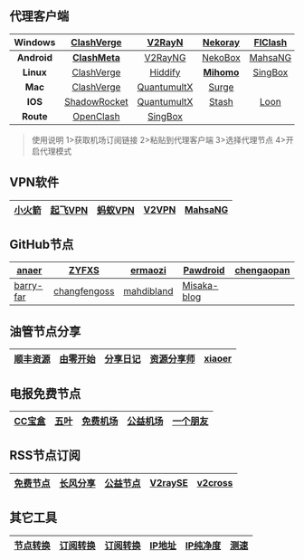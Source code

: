## 代理客户端

| **Windows** | **[ClashVerge](https://github.com/clash-verge-rev/clash-verge-rev/releases/)** |      [V2RayN](https://github.com/2dust/v2rayN/releases)      |  [Nekoray](https://github.com/MatsuriDayo/nekoray/releases)  |  [FlClash](https://github.com/chen08209/FlClash/releases)  | [Pandora](https://github.com/snakem982/Pandora-Box/releases) |
| :---------: | :----------------------------------------------------------: | :----------------------------------------------------------: | :----------------------------------------------------------: | :--------------------------------------------------------: | :----------------------------------------------------------: |
| **Android** | **[ClashMeta](https://github.com/MetaCubeX/ClashMetaForAndroid/releases/)** |     [V2RayNG](https://github.com/2dust/v2rayNG/releases)     | [NekoBox](https://github.com/MatsuriDayo/NekoBoxForAndroid/releases) | [MahsaNG](https://github.com/GFW-knocker/MahsaNG/releases) |     [Karing](https://github.com/KaringX/karing/releases)     |
|  **Linux**  | [ClashVerge](https://github.com/clash-verge-rev/clash-verge-rev/releases/) | [Hiddify](https://github.com/hiddify/hiddify-next/releases)  | **[Mihomo](https://github.com/pompurin404/mihomo-party/releases/)** | [SingBox](https://github.com/SagerNet/sing-box/releases/)  |  [Nekoray](https://github.com/MatsuriDayo/nekoray/releases)  |
|   **Mac**   | [ClashVerge](https://github.com/clash-verge-rev/clash-verge-rev/releases/) | [QuantumultX](https://apps.apple.com/us/app/quantumult-x/id1443988620) |             [Surge](https://nssurge.com/buy_now)             |                                                            |                                                              |
|   **IOS**   | [ShadowRocket](https://apps.apple.com/us/app/shadowrocket/id932747118) | [QuantumultX](https://apps.apple.com/us/app/quantumult-x/id1443988620?l=zh) | [Stash](https://apps.apple.com/us/app/stash-rule-based-proxy/id1596063349?l=zh-Hans-CN&platform=iphone) |  [Loon](https://apps.apple.com/us/app/loon/id1373567447)   | **[SingBox](https://apps.apple.com/us/app/sing-box/id6451272673?platform=mac)** |
|  **Route**  | [OpenClash](https://github.com/vernesong/OpenClash/releases) |  [SingBox](https://github.com/SagerNet/sing-box/releases/)   |                                                              |                                                            |                                                              |

> 使用说明
> 1>获取机场订阅链接
> 2>粘贴到代理客户端
> 3>选择代理节点
> 4>开启代理模式

## VPN软件

| [小火箭](https://play.google.com/store/apps/details?id=rocket.service.super&hl=zh) | [起飞VPN](https://play.google.com/store/apps/details?id=com.ambrose.overwall&hl=zh) | [蚂蚁VPN](https://play.google.com/store/apps/details?id=com.mayi.xiaoyi&hl=zh) | [V2VPN](https://play.google.com/store/apps/details?id=com.wrongchao.v2vpn&hl=zh) | [MahsaNG](https://play.google.com/store/apps/details?id=com.MahsaNet.MahsaNG&hl=zh) |
| ------------------------------------------------------------ | ------------------------------------------------------------ | ------------------------------------------------------------ | ------------------------------------------------------------ | ------------------------------------------------------------ |

## GitHub节点

| [anaer](https://github.com/anaer/Sub)                   | [ZYFXS](https://github.com/ZYFXS/ZYFXS001)                   | [ermaozi](https://github.com/ermaozi/get_subscribe)         | [Pawdroid](https://github.com/Pawdroid/Free-servers)         | [chengaopan](https://github.com/chengaopan/AutoMergePublicNodes/blob/master/list_result.csv) |
| ------------------------------------------------------- | ------------------------------------------------------------ | ----------------------------------------------------------- | ------------------------------------------------------------ | ------------------------------------------------------------ |
| [barry-far](https://github.com/barry-far/V2ray-Configs) | [changfengoss](https://github.com/changfengoss/pub/tree/main/data) | [mahdibland](https://github.com/mahdibland/V2RayAggregator) | [Misaka-blog](https://github.com/Misaka-blog/chromego_merge) |                                                              |

## 油管节点分享

| [顺丰资源](https://www.youtube.com/@SFZY666/videos) | [由零开始](https://www.youtube.com/@blue-Youtube/videos) | [分享日记](https://www.youtube.com/@fxrj/videos) | [资源分享师](https://www.youtube.com/@ZYFXS/videos) | [xiaoer](https://www.youtube.com/@xiaoer886/videos) |
| --------------------------------------------------- | -------------------------------------------------------- | ------------------------------------------------ | --------------------------------------------------- | --------------------------------------------------- |

## 电报免费节点

| [CC宝盒](https://t.me/ccbaohe) | [五叶](https://t.me/hkaa0) | [免费机场](https://t.me/Free166) | [公益机场](https://t.me/go4sharing) | [一个朋友](https://t.me/sxtnbhz) |
| ------------------------------ | -------------------------- | -------------------------------- | ----------------------------------- | -------------------------------- |

## RSS节点订阅

| [免费节点](https://telegeam.github.io/clashv2rayshare/feed.xml) | [长风分享](https://www.cfmem.com/feeds/posts/default) | [公益节点](https://clashgithub.com/feed) | [V2raySE](https://v2rayse.com/) | [v2cross](https://v2cross.com/feed) |
| ------------------------------------------------------------ | ----------------------------------------------------- | ---------------------------------------- | ------------------------------- | ----------------------------------- |

## 其它工具

| [节点转换](https://v2rayse.com/node-convert/) | [订阅转换](https://sub.ops.ci/) | [订阅转换](https://sub.ozc.me/) | [IP地址](http://ip125.com/) | [IP纯净度](https://whoer.net/zh) | [测速](https://speed.cloudflare.com/) |
| --------------------------------------------- | ------------------------------- | ------------------------------- | --------------------------- | -------------------------------- | ------------------------------------- |
